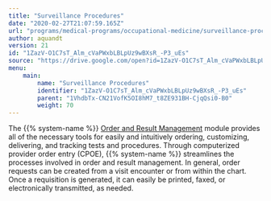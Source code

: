 ```yaml
---
title: "Surveillance Procedures"
date: "2020-02-27T21:07:59.165Z"
url: "programs/medical-programs/occupational-medicine/surveillance-procedures.html"
author: aquandt
version: 21
id: "1ZazV-O1C7sT_Alm_cVaPWxbLBLpUz9wBXsR_-P3_uEs"
source: "https://drive.google.com/open?id=1ZazV-O1C7sT_Alm_cVaPWxbLBLpUz9wBXsR_-P3_uEs"
menu:
    main:
        name: "Surveillance Procedures"
        identifier: "1ZazV-O1C7sT_Alm_cVaPWxbLBLpUz9wBXsR_-P3_uEs"
        parent: "1VhdbTx-CN21VofK5OI8hM7_t8ZE931BH-CjqQsi0-B0"
        weight: 70
---
```









The {{% system-name %}} [Order and Result Management](../../../functions/order-and-result-management.html) module provides all of the necessary tools for easily and intuitively ordering, customizing, delivering, and tracking tests and procedures. Through computerized provider order entry (CPOE), {{% system-name %}} streamlines the processes involved in order and result management. In general, order requests can be created from a visit encounter or from within the chart. Once a requisition is generated, it can easily be printed, faxed, or electronically transmitted, as needed.















